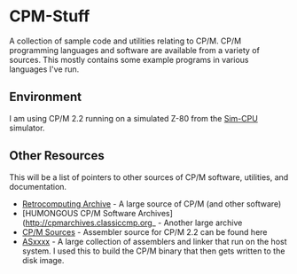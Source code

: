 # CPM-Stuff
A collection of sample code and utilities relating to CP/M.  CP/M programming
languages and software are available from a variety of sources.  This mostly
contains some example programs in various languages I've run.

## Environment
I am using CP/M 2.2 running on a simulated Z-80 from the [Sim-CPU](https://github.com/BrentSeidel/Sim-CPU)
simulator.

## Other Resources
This will be a list of pointers to other sources of CP/M software, utilities,
and documentation.
* [Retrocomputing Archive](http://www.retroarchive.org) - A large source of CP/M (and other software)
* [HUMONGOUS CP/M Software Archives](http://cpmarchives.classiccmp.org_ - Another large archive
* [CP/M Sources](http://www.cpm.z80.de/source.html) - Assembler source for CP/M 2.2 can be found here
* [ASxxxx](https://github.com/0cjs/ASxxxx) - A large collection of assemblers and linker that run on the host system.  I used
this to build the CP/M binary that then gets written to the disk image.
